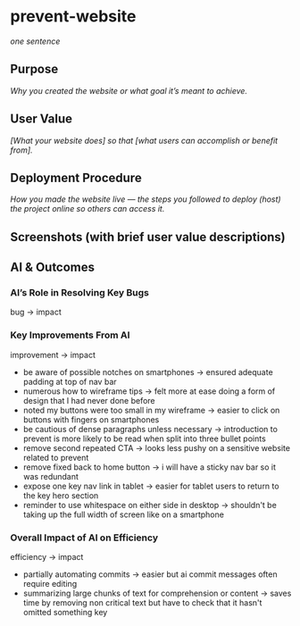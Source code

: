 # prevent-website

_one sentence_

## Purpose

_Why you created the website or what goal it’s meant to achieve._

## User Value

_[What your website does] so that [what users can accomplish or benefit from]._

## Deployment Procedure

_How you made the website live — the steps you followed to deploy (host) the project online so others can access it._

## Screenshots (with brief user value descriptions)

## AI & Outcomes

### AI’s Role in Resolving Key Bugs

bug → impact

### Key Improvements From AI

improvement → impact

-   be aware of possible notches on smartphones → ensured adequate padding at top of nav bar
-   numerous how to wireframe tips → felt more at ease doing a form of design that I had never done before
-   noted my buttons were too small in my wireframe → easier to click on buttons with fingers on smartphones
-   be cautious of dense paragraphs unless necessary → introduction to prevent is more likely to be read when split into three bullet points
-   remove second repeated CTA → looks less pushy on a sensitive website related to prevent
-   remove fixed back to home button → i will have a sticky nav bar so it was redundant
- expose one key nav link in tablet → easier for tablet users to return to the key hero section
- reminder to use whitespace on either side in desktop → shouldn't be taking up the full width of screen like on a smartphone

### Overall Impact of AI on Efficiency

efficiency → impact

-   partially automating commits → easier but ai commit messages often require editing
-   summarizing large chunks of text for comprehension or content → saves time by removing non critical text but have to check that it hasn't omitted something key

